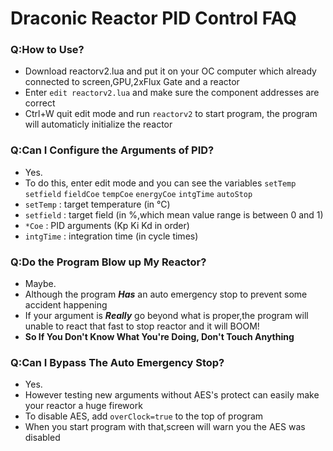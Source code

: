 # Draconic Reactor PID Control FAQ  
  
### Q:How to Use?  
- Download reactorv2.lua and put it on your OC computer which already connected to screen,GPU,2xFlux Gate and a reactor  
- Enter `edit reactorv2.lua` and make sure the component addresses are correct
- Ctrl+W quit edit mode and run `reactorv2` to start program, the program will automaticly initialize the reactor
### Q:Can I Configure the Arguments of PID?
- Yes.
- To do this, enter edit mode and you can see the variables `setTemp` `setfield` `fieldCoe` `tempCoe` `energyCoe` `intgTime` `autoStop`
- `setTemp` : target temperature (in °C)
- `setfield` : target field (in %,which mean value range is between 0 and 1)
- `*Coe` : PID arguments (Kp Ki Kd in order)
- `intgTime` : integration time (in cycle times)
### Q:Do the Program Blow up My Reactor?
- Maybe.
- Although the program ***Has*** an auto emergency stop to prevent some accident happening
- If your argument is ***Really*** go beyond what is proper,the program will unable to react that fast to stop reactor and it will BOOM!
- **So If You Don't Know What You're Doing, Don't Touch Anything**
### Q:Can I Bypass The Auto Emergency Stop?
- Yes.
- However testing new arguments without AES's protect can easily make your reactor a huge firework
- To disable AES, add `overClock=true` to the top of program
- When you start program with that,screen will warn you the AES was disabled 
